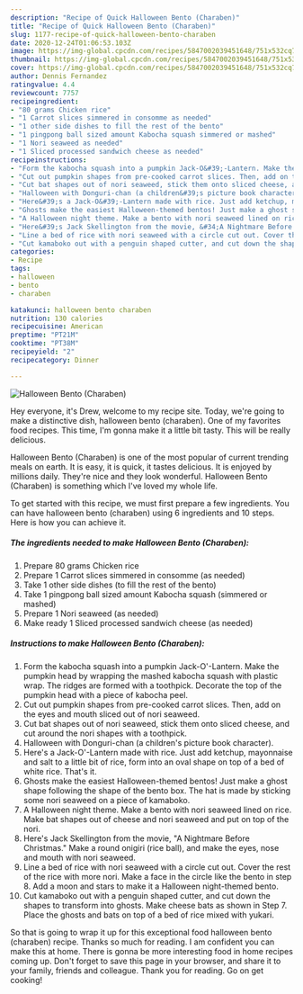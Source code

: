 ```yaml
---
description: "Recipe of Quick Halloween Bento (Charaben)"
title: "Recipe of Quick Halloween Bento (Charaben)"
slug: 1177-recipe-of-quick-halloween-bento-charaben
date: 2020-12-24T01:06:53.103Z
image: https://img-global.cpcdn.com/recipes/5847002039451648/751x532cq70/halloween-bento-charaben-recipe-main-photo.jpg
thumbnail: https://img-global.cpcdn.com/recipes/5847002039451648/751x532cq70/halloween-bento-charaben-recipe-main-photo.jpg
cover: https://img-global.cpcdn.com/recipes/5847002039451648/751x532cq70/halloween-bento-charaben-recipe-main-photo.jpg
author: Dennis Fernandez
ratingvalue: 4.4
reviewcount: 7757
recipeingredient:
- "80 grams Chicken rice"
- "1 Carrot slices simmered in consomme as needed"
- "1 other side dishes to fill the rest of the bento"
- "1 pingpong ball sized amount Kabocha squash simmered or mashed"
- "1 Nori seaweed as needed"
- "1 Sliced processed sandwich cheese as needed"
recipeinstructions:
- "Form the kabocha squash into a pumpkin Jack-O&#39;-Lantern. Make the pumpkin head by wrapping the mashed kabocha squash with plastic wrap. The ridges are formed with a toothpick. Decorate the top of the pumpkin head with a piece of kabocha peel."
- "Cut out pumpkin shapes from pre-cooked carrot slices. Then, add on the eyes and mouth sliced out of nori seaweed."
- "Cut bat shapes out of nori seaweed, stick them onto sliced cheese, and cut around the nori shapes with a toothpick."
- "Halloween with Donguri-chan (a children&#39;s picture book character)."
- "Here&#39;s a Jack-O&#39;-Lantern made with rice. Just add ketchup, mayonnaise and salt to a little bit of rice, form into an oval shape on top of a bed of white rice. That&#39;s it."
- "Ghosts make the easiest Halloween-themed bentos! Just make a ghost shape following the shape of the bento box. The hat is made by sticking some nori seaweed on a piece of kamaboko."
- "A Halloween night theme. Make a bento with nori seaweed lined on rice. Make bat shapes out of cheese and nori seaweed and put on top of the nori."
- "Here&#39;s Jack Skellington from the movie, &#34;A Nightmare Before Christmas.&#34; Make a round onigiri (rice ball), and make the eyes, nose and mouth with nori seaweed."
- "Line a bed of rice with nori seaweed with a circle cut out. Cover the rest of the rice with more nori. Make a face in the circle like the bento in step 8. Add a moon and stars to make it a Halloween night-themed bento."
- "Cut kamaboko out with a penguin shaped cutter, and cut down the shapes to transform into ghosts. Make cheese bats as shown in Step 7. Place the ghosts and bats on top of a bed of rice mixed with yukari."
categories:
- Recipe
tags:
- halloween
- bento
- charaben

katakunci: halloween bento charaben 
nutrition: 130 calories
recipecuisine: American
preptime: "PT21M"
cooktime: "PT38M"
recipeyield: "2"
recipecategory: Dinner

---
```



![Halloween Bento (Charaben)](https://img-global.cpcdn.com/recipes/5847002039451648/751x532cq70/halloween-bento-charaben-recipe-main-photo.jpg)

Hey everyone, it's Drew, welcome to my recipe site. Today, we're going to make a distinctive dish, halloween bento (charaben). One of my favorites food recipes. This time, I'm gonna make it a little bit tasty. This will be really delicious.

Halloween Bento (Charaben) is one of the most popular of current trending meals on earth. It is easy, it is quick, it tastes delicious. It is enjoyed by millions daily. They're nice and they look wonderful. Halloween Bento (Charaben) is something which I've loved my whole life.




To get started with this recipe, we must first prepare a few ingredients. You can have halloween bento (charaben) using 6 ingredients and 10 steps. Here is how you can achieve it.

<!--inarticleads1-->

##### The ingredients needed to make Halloween Bento (Charaben):

1. Prepare 80 grams Chicken rice
1. Prepare 1 Carrot slices simmered in consomme (as needed)
1. Take 1 other side dishes (to fill the rest of the bento)
1. Take 1 pingpong ball sized amount Kabocha squash (simmered or mashed)
1. Prepare 1 Nori seaweed (as needed)
1. Make ready 1 Sliced processed sandwich cheese (as needed)




<!--inarticleads2-->

##### Instructions to make Halloween Bento (Charaben):

1. Form the kabocha squash into a pumpkin Jack-O&#39;-Lantern. Make the pumpkin head by wrapping the mashed kabocha squash with plastic wrap. The ridges are formed with a toothpick. Decorate the top of the pumpkin head with a piece of kabocha peel.
1. Cut out pumpkin shapes from pre-cooked carrot slices. Then, add on the eyes and mouth sliced out of nori seaweed.
1. Cut bat shapes out of nori seaweed, stick them onto sliced cheese, and cut around the nori shapes with a toothpick.
1. Halloween with Donguri-chan (a children&#39;s picture book character).
1. Here&#39;s a Jack-O&#39;-Lantern made with rice. Just add ketchup, mayonnaise and salt to a little bit of rice, form into an oval shape on top of a bed of white rice. That&#39;s it.
1. Ghosts make the easiest Halloween-themed bentos! Just make a ghost shape following the shape of the bento box. The hat is made by sticking some nori seaweed on a piece of kamaboko.
1. A Halloween night theme. Make a bento with nori seaweed lined on rice. Make bat shapes out of cheese and nori seaweed and put on top of the nori.
1. Here&#39;s Jack Skellington from the movie, &#34;A Nightmare Before Christmas.&#34; Make a round onigiri (rice ball), and make the eyes, nose and mouth with nori seaweed.
1. Line a bed of rice with nori seaweed with a circle cut out. Cover the rest of the rice with more nori. Make a face in the circle like the bento in step 8. Add a moon and stars to make it a Halloween night-themed bento.
1. Cut kamaboko out with a penguin shaped cutter, and cut down the shapes to transform into ghosts. Make cheese bats as shown in Step 7. Place the ghosts and bats on top of a bed of rice mixed with yukari.




So that is going to wrap it up for this exceptional food halloween bento (charaben) recipe. Thanks so much for reading. I am confident you can make this at home. There is gonna be more interesting food in home recipes coming up. Don't forget to save this page in your browser, and share it to your family, friends and colleague. Thank you for reading. Go on get cooking!

